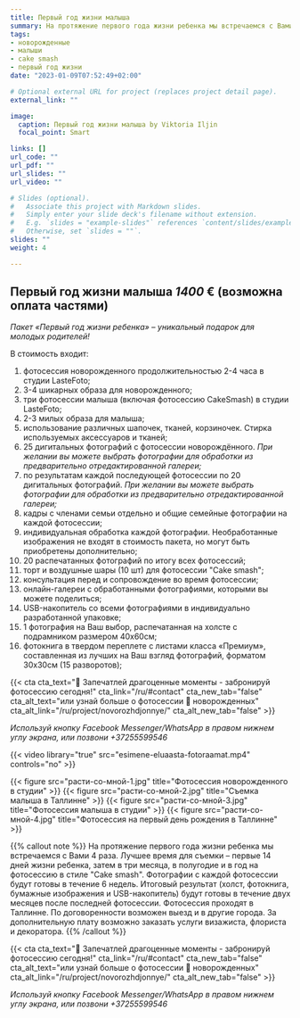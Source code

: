 ```yaml
---
title: Первый год жизни малыша
summary: На протяжение первого года жизни ребенка мы встречаемся с Вами 4 раза. Лучшее время для съемки – первые 14 дней жизни ребенка, затем в три месяца, в полугодие и в год на фотосессию в стиле “Cake smash”.
tags:
- новорожденные
- малыши
- cake smash
- первый год жизни
date: "2023-01-09T07:52:49+02:00"

# Optional external URL for project (replaces project detail page).
external_link: ""

image:
  caption: Первый год жизни малыша by Viktoria Iljin
  focal_point: Smart

links: []
url_code: ""
url_pdf: ""
url_slides: ""
url_video: ""

# Slides (optional).
#   Associate this project with Markdown slides.
#   Simply enter your slide deck's filename without extension.
#   E.g. `slides = "example-slides"` references `content/slides/example-slides.md`.
#   Otherwise, set `slides = ""`.
slides: ""
weight: 4

---
```

## Первый год жизни малыша *1400* € (возможна оплата частями)
_Пакет «Первый год жизни ребенка» – уникальный подарок для молодых родителей!_

В стоимость входит:
1. фотосессия новорожденного продолжительностью 2-4 часа в студии LasteFoto;
2. 3-4 шикарных образа для новорожденного;
3. три фотосессии малыша (включая фотосессию CakeSmash) в студии LasteFoto;
4. 2-3 милых образа для малыша;
5. использование различных шапочек, тканей, корзиночек. Стирка используемых аксессуаров и тканей;
6. 25 дигитальных фотографий с фотосессии новорождённого. _При желании вы можете выбрать фотографии для обработки из предварительно отредактированной галереи;_
7. по результатам каждой последующей фотосессии по 20 дигитальных фотографий. _При желании вы можете выбрать фотографии для обработки из предварительно отредактированной галереи;_
8. кадры с членами семьи отдельно и общие семейные фотографии на каждой фотосессии;
9. индивидуальная обработка каждой фотографии. Необработанные изображения не входят в стоимость пакета, но могут быть приобретены дополнительно;
10. 20 распечатанных фотографий по итогу всех фотосессий;
11. торт и воздушные шары (10 шт) для фотосессии "Cake smash";
12. консультация перед и сопровождение во время фотосессии;
13. онлайн-галереи с обработанными фотографиями, которыми вы можете поделиться;
14. USB-накопитель со всеми фотографиями в индивидуально разработанной упаковке;
15. 1 фотография на Ваш выбор, распечатанная на холсте с подрамником размером 40х60см;
16. фотокнига в твердом переплете с листами класса «Премиум», составленная из лучших на Ваш взгляд фотографий, форматом 30х30см (15 разворотов);

{{< cta cta_text="💛 Запечатлей драгоценные моменты - забронируй фотосессию сегодня!" cta_link="/ru/#contact" cta_new_tab="false" cta_alt_text="или узнай больше о фотосессии 👶 новорожденных" cta_alt_link="/ru/project/novorozhdjonnye/" cta_alt_new_tab="false" >}}

_Используй кнопку Facebook Messenger/WhatsApp в правом нижнем углу экрана, или позвони +37255599546_

{{< video library="true" src="esimene-eluaasta-fotoraamat.mp4" controls="no" >}}

{{< figure src="расти-со-мной-1.jpg" title="Фотосессия новорожденного в студии" >}}
{{< figure src="расти-со-мной-2.jpg" title="Съемка малыша в Таллинне" >}}
{{< figure src="расти-со-мной-3.jpg" title="Фотосессия малыша в студии" >}}
{{< figure src="расти-со-мной-4.jpg" title="Фотосессия на первый день рождения в Таллинне" >}}

{{% callout note %}}
На протяжение первого года жизни ребенка мы встречаемся с Вами 4 раза. Лучшее время для съемки – первые 14 дней жизни ребенка, затем в три месяца, в полугодие и в год на фотосессию в стиле "Cake smash". Фотографии с каждой фотосессии будут готовы в течение 6 недель. Итоговый результат (холст, фотокнига, бумажные изображения и USB-накопитель) будут готовы в течение двух месяцев после последней фотосессии. Фотосессия проходят в Таллинне. По договоренности возможен выезд и в другие города. За дополнительную плату возможно заказать услуги визажиста, флориста и декоратора.
{{% /callout %}}

{{< cta cta_text="💛 Запечатлей драгоценные моменты - забронируй фотосессию сегодня!" cta_link="/ru/#contact" cta_new_tab="false" cta_alt_text="или узнай больше о фотосессии 👶 новорожденных" cta_alt_link="/ru/project/novorozhdjonnye/" cta_alt_new_tab="false" >}}

_Используй кнопку Facebook Messenger/WhatsApp в правом нижнем углу экрана, или позвони +37255599546_